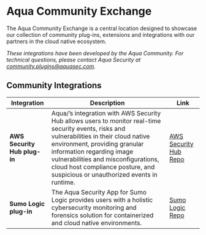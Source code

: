 # Aqua Community Exchange

The Aqua Community Exchange is a central location designed to showcase our collection of community plug-ins, extensions and integrations with our partners in the cloud native ecosystem.

_These integrations have been developed by the Aqua Community. For technical questions, please contact Aqua Security at community.plugins@aquasec.com._

## Community Integrations

|Integration|Description|Link|
|-----------|-----------|----|
|**AWS Security Hub plug-in**| Aqua/’s integration with AWS Security Hub allows users to monitor real-time security events, risks and vulnerabilities in their cloud native environment, providing granular information regarding image vulnerabilities and misconfigurations, cloud host compliance posture, and suspicious or unauthorized events in runtime.| [AWS Security Hub Repo](https://aquasecurity.github.io/aws-security-hub-plugin/)|
|**Sumo Logic plug-in**| The Aqua Security App for Sumo Logic provides users with a holistic cybersecurity monitoring and forensics solution for containerized and cloud native environments.| [Sumo Logic Repo](https://aquasecurity.github.io/Sumo-Logic-App/)|
